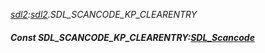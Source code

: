 _[sdl2](../../modules/sdl2/sdl2-module.md):[sdl2](../../modules/sdl2/sdl2-module.md).SDL\_SCANCODE\_KP\_CLEARENTRY_
##### Const SDL\_SCANCODE\_KP\_CLEARENTRY:[SDL_Scancode](../../modules/sdl2/sdl2-sdl_scancode.md)
